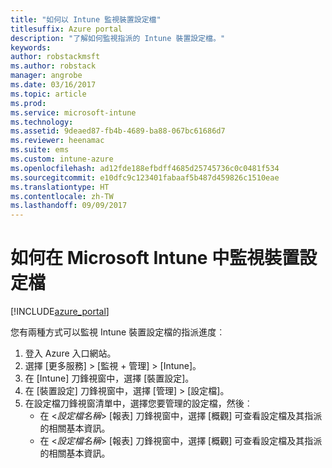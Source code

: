 ```yaml
---
title: "如何以 Intune 監視裝置設定檔"
titlesuffix: Azure portal
description: "了解如何監視指派的 Intune 裝置設定檔。"
keywords: 
author: robstackmsft
ms.author: robstack
manager: angrobe
ms.date: 03/16/2017
ms.topic: article
ms.prod: 
ms.service: microsoft-intune
ms.technology: 
ms.assetid: 9deaed87-fb4b-4689-ba88-067bc61686d7
ms.reviewer: heenamac
ms.suite: ems
ms.custom: intune-azure
ms.openlocfilehash: ad12fde188efbdff4685d25745736c0c0481f534
ms.sourcegitcommit: e10dfc9c123401fabaaf5b487d459826c1510eae
ms.translationtype: HT
ms.contentlocale: zh-TW
ms.lasthandoff: 09/09/2017
---
```

# <a name="how-to-monitor-device-profiles-in-microsoft-intune"></a>如何在 Microsoft Intune 中監視裝置設定檔

[!INCLUDE[azure_portal](./includes/azure_portal.md)]

您有兩種方式可以監視 Intune 裝置設定檔的指派進度︰


1. 登入 Azure 入口網站。
2. 選擇 [更多服務]  >  [監視 + 管理]  >  [Intune]。
3. 在 [Intune] 刀鋒視窗中，選擇 [裝置設定]。
2. 在 [裝置設定] 刀鋒視窗中，選擇 [管理]  >  [設定檔]。
2. 在設定檔刀鋒視窗清單中，選擇您要管理的設定檔，然後︰
    - 在 <*設定檔名稱*> [報表] 刀鋒視窗中，選擇 [概觀] 可查看設定檔及其指派的相關基本資訊。
    - 在 <*設定檔名稱*>  [報表] 刀鋒視窗中，選擇 [概觀] 可查看設定檔及其指派的相關基本資訊。
